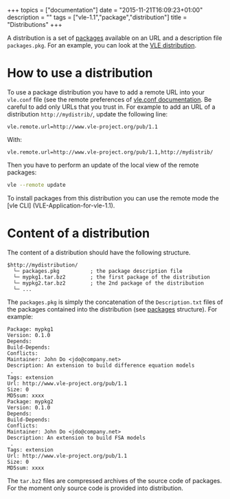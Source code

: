 +++
topics = ["documentation"]
date = "2015-11-21T16:09:23+01:00"
description = ""
tags = ["vle-1.1","package","distribution"]
title = "Distributions"
+++

A distribution is a set of [packages](packages) available on an URL and a
description file `packages.pkg`. For an example, you can look at the [VLE
distribution](vle-packages-distribution).

# How to use a distribution

To use a package distribution you have to add a remote URL into your `vle.conf`
file (see the remote preferences of [vle.conf
documentation](configuration-file). Be careful to add only URLs that you trust
in. For example to add an URL of a distribution `http://mydistrib/`, update the
following line:

```
vle.remote.url=http://www.vle-project.org/pub/1.1
```

With:

```
vle.remote.url=http://www.vle-project.org/pub/1.1,http://mydistrib/
```

Then you have to perform an update of the local view of the remote packages:

```bash
vle --remote update
```

To install packages from this distribution you can use the remote mode the [vle
CLI] (VLE-Application-for-vle-1.1).

# Content of a distribution

The content of a distribution should have the following structure.

```
$http://mydistribution/
  └─ packages.pkg          ; the package description file
  └─ mypkg1.tar.bz2        ; the first package of the distribution
  └─ mypkg2.tar.bz2        ; the 2nd package of the distribution
  └─ ...
```

The `packages.pkg` is simply the concatenation of the `Description.txt` files of
the packages contained into the distribution (see [packages](packages)
structure). For example:

```
Package: mypkg1
Version: 0.1.0
Depends:
Build-Depends:
Conflicts:
Maintainer: John Do <jdo@company.net>
Description: An extension to build difference equation models
 .
Tags: extension
Url: http://www.vle-project.org/pub/1.1
Size: 0
MD5sum: xxxx
Package: mypkg2
Version: 0.1.0
Depends:
Build-Depends:
Conflicts:
Maintainer: John Do <jdo@company.net>
Description: An extension to build FSA models
 .
Tags: extension
Url: http://www.vle-project.org/pub/1.1
Size: 0
MD5sum: xxxx
```

The `tar.bz2` files are compressed archives of the source code of
packages. For the moment only source code is provided into distribution.
